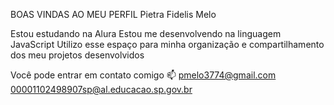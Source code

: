 BOAS VINDAS AO MEU PERFIL
Pietra Fidelis Melo

Estou estudando na Alura
Estou me desenvolvendo na linguagem JavaScript
Utilizo esse espaço para minha organização e compartilhamento dos meu projetos desenvolvidos

Você pode entrar em contato comigo 📫
pmelo3774@gmail.com
00001102498907sp@al.educacao.sp.gov.br
